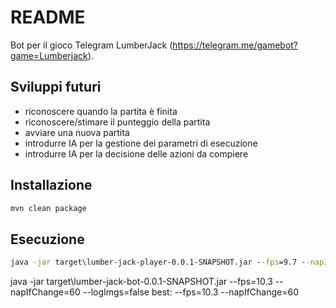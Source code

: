 # README

Bot per il gioco Telegram LumberJack (<https://telegram.me/gamebot?game=Lumberjack>).

## Sviluppi futuri

- riconoscere quando la partita è finita
- riconoscere/stimare il punteggio della partita
- avviare una nuova partita
- introdurre IA per la gestione dei parametri di esecuzione
- introdurre IA per la decisione delle azioni da compiere

## Installazione

```cmd
mvn clean package
```

## Esecuzione

```cmd
java -jar target\lumber-jack-player-0.0.1-SNAPSHOT.jar --fps=9.7 --napIfChange=50 --logImgs=false
```

java -jar target\lumber-jack-bot-0.0.1-SNAPSHOT.jar --fps=10.3 --napIfChange=60 --logImgs=false
best: --fps=10.3 --napIfChange=60